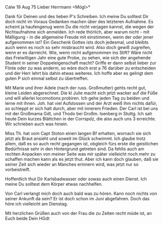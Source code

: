  Calw 19 Aug 75
Lieber Herrmann <Mögl>*

Dank für Deinen und des lieben P's Schreiben. Ich meine Du solltest Dir doch nicht im Voraus Gedanken machen über des letzteren Aufnahme. Es scheint ja haufengenug wenn Du die nicht verjagen kannst, die wegen der Nichtaufnahme sich anmelden. Ich rede thörlich, aber warum nicht - mit Mäßigung - in die allgemeine Freude mit einstimmen, wenn der oder jener aufgenommen ist? Ein Geschenk Gottes ists doch jedesmal, und bleibts auch wenn es noch so sehr misbraucht wird. Also doch gewiß zugreifen, wenn er es darreicht. Wie, wenn nicht aufgenommen ins Stift? Wäre nicht das Freiwilligen Jahr eine gute Probe, zu sehen, wie sich der angehende Student in seiner Doppeleigenschaft macht? Griffe er dann selbst lieber zur Flinte oder zu was anderm, so wäre doch erst a 76 darüber zu entscheiden und der Herr lehrt bis dahin etwas weiteres. Ich hoffe aber es gelingt dem guten P sich einmal selbst zu übertreffen.

Mit Marie und ihrer Adele (nach der russ. Großmutter) gehts recht gut, kleine Leiden abgerechnet. Die kl Julie macht sich jetzt wacker auf die Füße und will allerlei locomotions probiren. Ich gehe jeden Tag zu beiden und lerne mit ihnen. Joh. hat viel Aufstossen und der Arzt weiß ihm nichts dafür, so schleppt er sich halt durch, aber mit innerem Frieden. Der Carl ist bei uns mit der Großmama Gdt, und Thodo bei Großm. Isenberg in Stuttg. 
Ich sah heute Dein kurzes Blättchen in der Corrspdz, die also auch uns 3 erreichte. Wir schrieben auch was hinein.

Miss Th. hat vom Capt Stoton einen langen Bf erhalten, wornach sie sich jetzt als Braut ansieht und soweit im Glück schwimmt. Ich glaube trotz allem, daß es so auch recht gegangen ist, obgleich fürs erste die geistlichen Bedürfnisse sehr in den Hintergrund getreten sind. Da fehlts auch am rechten Anpacken von meiner Seite was mir später vielleicht noch mehr zu schaffen machen kann als es jetzt thut. Aber ich kann doch glauben, daß sie seiner Zeit sich wieder an Manches erinnern wird, was jetzt nur so vorbeistreift.

Hoffentlich thut Dir Karlsbadwasser oder sowas auch einen Dienst. Ich meine Du solltest dem Körper etwas nachhelfen.

Von Carl verlangt mich doch auch bald was zu hören. Kann noch nichts von seiner Ankunft da sein? Er ist doch schon im Juni abgefahren. Doch das höre ich vielleicht am Dienstag.

Mit herzlichen Grüßen auch von der Frau die zu Zeiten recht müde ist, an Euch beide
 Dein HGdt
